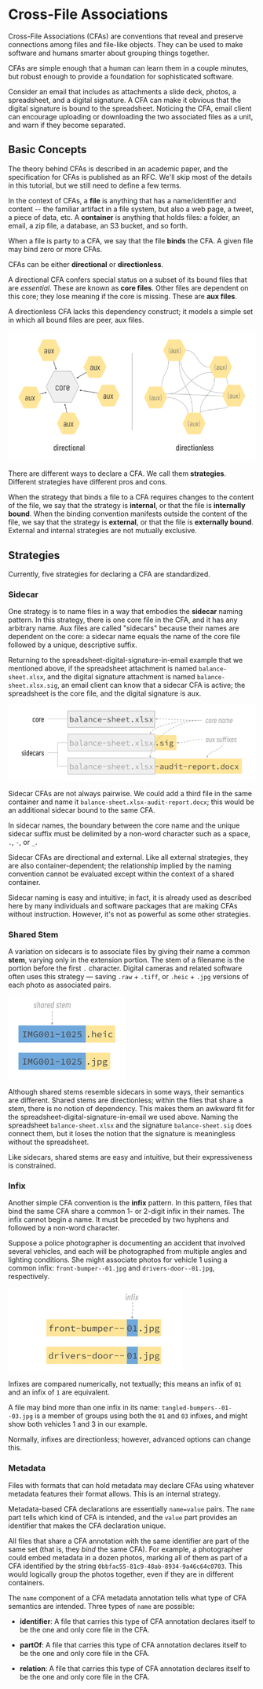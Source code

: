 # Cross-File Associations

Cross-File Associations (CFAs) are conventions that reveal and preserve connections among files and file-like objects. They can be used to make software and humans smarter about grouping things together.

CFAs are simple enough that a human can learn them in a couple minutes, but robust enough to provide a foundation for sophisticated software.

Consider an email that includes as attachments a slide deck, photos, a spreadsheet, and a digital signature. A CFA can make it obvious that the digital signature is bound to the spreadsheet. Noticing the CFA, email client can encourage uploading or downloading the two associated files as a unit, and warn if they become separated.

## Basic Concepts

The theory behind CFAs is described in an academic paper, and the specification for CFAs is published as an RFC. We'll skip most of the details in this tutorial, but we still need to define a few terms.

In the context of CFAs, a __file__ is anything that has a name/identifier and content -- the familiar artifact in a file system, but also a web page, a tweet, a piece of data, etc. A __container__ is anything that holds files: a folder, an email, a zip file, a database, an S3 bucket, and so forth.

When a file is party to a CFA, we say that the file __binds__ the CFA. A given file may bind zero or more CFAs.

CFAs can be either __directional__ or __directionless__.

A directional CFA confers special status on a subset of its bound files that are *essential*. These are known as __core files__. Other files are dependent on this core; they lose meaning if the core is missing. These are __aux files__.

A directionless CFA lacks this dependency construct; it models a simple set in which all bound files are peer, aux files.

![directional vs. directionless CFAs](directional-vs-directionaless-cfas.png)

There are different ways to declare a CFA. We call them __strategies__. Different strategies have different pros and cons.

When the strategy that binds a file to a CFA requires changes to the content of the file, we say that the strategy is __internal__, or that the file is __internally bound__. When the binding convention manifests outside the content of the file, we say that the strategy is __external__, or that the file is __externally bound__. External and internal strategies are not mutually exclusive.

## Strategies

Currently, five strategies for declaring a CFA are standardized.

### Sidecar

One strategy is to name files in a way that embodies the __sidecar__ naming pattern. In this strategy, there is one core file in the CFA, and it has any arbitrary name. Aux files are called "sidecars" because their names are dependent on the core: a sidecar name equals the name of the core file followed by a unique, descriptive suffix.

Returning to the spreadsheet-digital-signature-in-email example that we mentioned above, if the spreadsheet attachment is named `balance-sheet.xlsx`, and the digital signature attachment is named `balance-sheet.xlsx.sig`, an email client can know that a sidecar CFA is active; the spreadsheet is the core file, and the digital signature is aux.

![sidecar CFA](sidecar-cfa.png)

Sidecar CFAs are not always pairwise. We could add a third file in the same container and name it `balance-sheet.xlsx-audit-report.docx`; this would be an additional sidecar bound to the same CFA.

In sidecar names, the boundary between the core name and the unique sidecar suffix must be delimited by a non-word character such as a space, `.`, `-`, or `_`.

Sidecar CFAs are directional and external. Like all external strategies, they are also container-dependent; the relationship implied by the naming convention cannot be evaluated except within the context of a shared container.

Sidecar naming is easy and intuitive; in fact, it is already used as described here by many individuals and software packages that are making CFAs without instruction. However, it's not as powerful as some other strategies.

### Shared Stem

A variation on sidecars is to associate files by giving their name a common __stem__, varying only in the extension portion. The stem of a filename is the portion before the first `.` character. Digital cameras and related software often uses this strategy &mdash; saving `.raw` + `.tiff`, or `.heic` + `.jpg` versions of each photo as associated pairs.

![shared stem CFA](shared-stem-cfa.png)

Although shared stems resemble sidecars in some ways, their semantics are different. Shared stems are directionless; within the files that share a stem, there is no notion of dependency. This makes them an awkward fit for the spreadsheet-digital-signature-in-email we used above. Naming the spreadsheet `balance-sheet.xlsx` and the signature `balance-sheet.sig` does connect them, but it loses the notion that the signature is meaningless without the spreadsheet.

Like sidecars, shared stems are easy and intuitive, but their expressiveness is constrained.

### Infix

Another simple CFA convention is the __infix__ pattern. In this pattern, files that bind the same CFA share a common 1- or 2-digit infix in their names. The infix cannot begin a name. It must be preceded by two hyphens and followed by a non-word character.

Suppose a police photographer is documenting an accident that involved several vehicles, and each will be photographed from multiple angles and lighting conditions. She might associate photos for vehicle 1 using a common infix: `front-bumper--01.jpg` and `drivers-door--01.jpg`, respectively.

![infix CFA](infix-cfa.png)

Infixes are compared numerically, not textually; this means an infix of `01` and an infix of `1` are equivalent.

A file may bind more than one infix in its name: `tangled-bumpers--01--03.jpg` is a member of groups using both the `01` and `03` infixes, and might show both vehicles 1 and 3 in our example.

Normally, infixes are directionless; however, advanced options can change this.

### Metadata

Files with formats that can hold metadata may declare CFAs using whatever metadata features their format allows. This is an internal strategy.

Metadata-based CFA declarations are essentially `name=value` pairs. The `name` part tells which kind of CFA is intended, and the `value` part provides an identifier that makes the CFA declaration unique.

All files that share a CFA annotation with the same identifier are part of the same set (that is, they *bind* the same CFA). For example, a photographer could embed metadata in a dozen photos, marking all of them as part of a CFA identified by the string `0bbfac55-81c9-48ab-8934-9a46c64c0703`. This would logically group the photos together, even if they are in different containers.

The `name` component of a CFA metadata annotation tells what type of CFA semantics are intended. Three types of `name` are possible:

* __identifier__: A file that carries this type of CFA annotation declares itself to be the one and only core file in the CFA.

* __partOf__: A file that carries this type of CFA annotation declares itself to be the one and only core file in the CFA.

* __relation__: A file that carries this type of CFA annotation declares itself to be the one and only core file in the CFA.